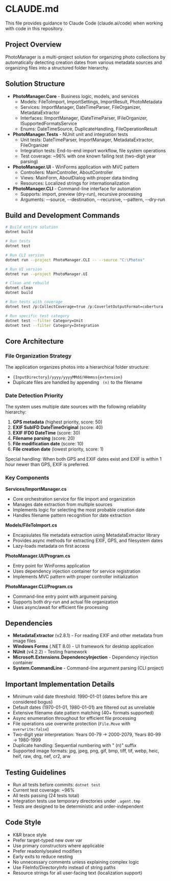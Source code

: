 # CLAUDE.md

This file provides guidance to Claude Code (claude.ai/code) when working with code in this repository.

## Project Overview

PhotoManager is a multi-project solution for organizing photo collections by automatically detecting creation dates from various metadata sources and organizing files into a structured folder hierarchy.

## Solution Structure

- **PhotoManager.Core** - Business logic, models, and services
  - Models: FileToImport, ImportSettings, ImportResult, PhotoMetadata
  - Services: ImportManager, DateTimeParser, FileOrganizer, MetadataExtractor
  - Interfaces: IImportManager, IDateTimeParser, IFileOrganizer, ISupportedFormatsService
  - Enums: DateTimeSource, DuplicateHandling, FileOperationResult
- **PhotoManager.Tests** - NUnit unit and integration tests
  - Unit tests: DateTimeParser, ImportManager, MetadataExtractor, FileOrganizer
  - Integration tests: End-to-end import workflow, file system operations
  - Test coverage: ~96% with one known failing test (two-digit year parsing)
- **PhotoManager.UI** - WinForms application with MVC pattern
  - Controllers: MainController, AboutController
  - Views: MainForm, AboutDialog with proper data binding
  - Resources: Localized strings for internationalization
- **PhotoManager.CLI** - Command-line interface for automation
  - Supports: import, preview (dry-run), recursive processing
  - Arguments: --source, --destination, --recursive, --pattern, --dry-run

## Build and Development Commands

```bash
# Build entire solution
dotnet build

# Run tests
dotnet test

# Run CLI version
dotnet run --project PhotoManager.CLI -- --source "C:\Photos"

# Run UI version
dotnet run --project PhotoManager.UI

# Clean and rebuild
dotnet clean
dotnet build

# Run tests with coverage
dotnet test /p:CollectCoverage=true /p:CoverletOutputFormat=cobertura

# Run specific test category
dotnet test --filter Category=Unit
dotnet test --filter Category=Integration
```

## Core Architecture

### File Organization Strategy
The application organizes photos into a hierarchical folder structure:
- `{InputDirectory}/yyyy/yyyyMMdd/HHmmss{extension}`
- Duplicate files are handled by appending ` (n)` to the filename

### Date Detection Priority
The system uses multiple date sources with the following reliability hierarchy:
1. **GPS metadata** (highest priority, score: 50)
2. **EXIF SubIFD DateTimeOriginal** (score: 40)
3. **EXIF IFD0 DateTime** (score: 30)
4. **Filename parsing** (score: 20)
5. **File modification date** (score: 10)
6. **File creation date** (lowest priority, score: 1)

Special handling: When both GPS and EXIF dates exist and EXIF is within 1 hour newer than GPS, EXIF is preferred.

### Key Components

**Services/ImportManager.cs**
- Core orchestration service for file import and organization
- Manages date extraction from multiple sources
- Implements logic for selecting the most probable creation date
- Handles filename pattern recognition for date extraction

**Models/FileToImport.cs**
- Encapsulates file metadata extraction using MetadataExtractor library
- Provides async methods for extracting EXIF, GPS, and filesystem dates
- Lazy-loads metadata on first access

**PhotoManager.UI/Program.cs**
- Entry point for WinForms application
- Uses dependency injection container for service registration
- Implements MVC pattern with proper controller initialization

**PhotoManager.CLI/Program.cs**
- Command-line entry point with argument parsing
- Supports both dry-run and actual file organization
- Uses async/await for efficient file processing

## Dependencies

- **MetadataExtractor** (v2.8.1) - For reading EXIF and other metadata from image files
- **Windows Forms** (.NET 8.0) - UI framework for desktop application
- **NUnit** (v4.2.2) - Testing framework
- **Microsoft.Extensions.DependencyInjection** - Dependency injection container
- **System.CommandLine** - Command-line argument parsing (CLI project)

## Important Implementation Details

- Minimum valid date threshold: 1990-01-01 (dates before this are considered bogus)
- Default dates (1970-01-01, 1980-01-01) are filtered out as unreliable
- Extensive filename date pattern matching (40+ formats supported)
- Async enumeration throughout for efficient file processing
- File operations use overwrite protection (`File.Move` with `overwrite:false`)
- Two-digit year interpretation: Years 00-79 → 2000-2079, Years 80-99 → 1980-1999
- Duplicate handling: Sequential numbering with " (n)" suffix
- Supported image formats: jpg, jpeg, png, gif, bmp, tiff, tif, webp, heic, heif, raw, dng, nef, cr2, arw

## Testing Guidelines

- Run all tests before commits: `dotnet test`
- Current test coverage: ~96%
- All tests passing (24 tests total)
- Integration tests use temporary directories under `.agent.tmp`
- Tests are designed to be deterministic and order-independent

## Code Style

- K&R brace style
- Prefer target-typed new over var
- Use primary constructors where applicable
- Prefer readonly/sealed modifiers
- Early exits to reduce nesting
- No unnecessary comments unless explaining complex logic
- Use FileInfo/DirectoryInfo instead of string paths
- Resource strings for all user-facing text (localization support)